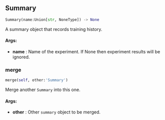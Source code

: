 ## Summary
```python
Summary(name:Union[str, NoneType]) -> None
```
A summary object that records training history.



#### Args:

* **name** :  Name of the experiment. If None then experiment results will be ignored.    

### merge
```python
merge(self, other:'Summary')
```
Merge another `Summary` into this one.



#### Args:

* **other** :  Other `summary` object to be merged.        